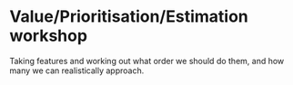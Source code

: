 # Value/Prioritisation/Estimation workshop

Taking features and working out what order we should do them, and how many we can realistically approach.
